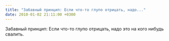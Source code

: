 ```yaml
---
title: "Забавный принцип: Если что-то глупо отрицать, надо..."
date: 2010-01-02 21:11:00 +0300
---
```


Забавный принцип: Если что-то глупо отрицать, надо это на кого нибудь свалить.


